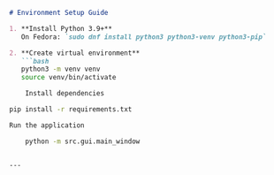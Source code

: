 ```markdown
# Environment Setup Guide

1. **Install Python 3.9+**  
   On Fedora: `sudo dnf install python3 python3-venv python3-pip`

2. **Create virtual environment**  
   ```bash
   python3 -m venv venv
   source venv/bin/activate

    Install dependencies

pip install -r requirements.txt

Run the application

    python -m src.gui.main_window


---